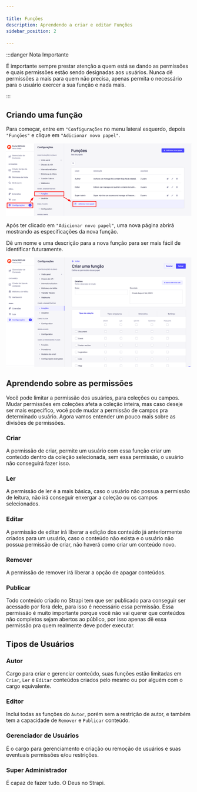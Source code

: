 ```yaml
---

title: Funções
description: Aprendendo a criar e editar Funções
sidebar_position: 2

---
```


:::danger Nota Importante

É importante sempre prestar atenção a quem está se dando as permissões e quais permissões estão sendo designadas aos usuários. Nunca dê permissões a mais para quem não precisa, apenas permita o necessário para o usuário exercer a sua função e nada mais.

:::
## Criando uma função

Para começar, entre em `"Configurações` no menu lateral esquerdo, depois `"Funções"` e clique em `"Adicionar novo papel"`.

![Alt text](images/funcoes.png)

Após ter clicado em `"Adicionar novo papel"`, uma nova página abrirá mostrando as especificações da nova função.

Dê um nome e uma descrição para a nova função para ser mais fácil de identificar futuramente.

![Alt text](images/funcoes-1.png)

## Aprendendo sobre as permissões

Você pode limitar a permissão dos usuários, para coleções ou campos. Mudar permissões em coleções afeta a coleção inteira, mas caso deseje ser mais específico, você pode mudar a permissão de campos pra determinado usuário. Agora vamos entender um pouco mais sobre as divisões de permissões.

### Criar

A permissão de criar, permite um usuário com essa função criar um conteúdo dentro da coleção selecionada, sem essa permissão, o usuário não conseguirá fazer isso.

### Ler

A permissão de ler é a mais básica, caso o usuário não possua a permissão de leitura, não irá conseguir enxergar a coleção ou os campos selecionados.

### Editar

A permissão de editar irá liberar a edição dos conteúdo já anteriormente criados para um usuário, caso o conteúdo não exista e o usuário não possua permissão de criar, não haverá como criar um conteúdo novo.

### Remover

A permissão de remover irá liberar a opção de apagar conteúdos.

### Publicar

Todo conteúdo criado no Strapi tem que ser publicado para conseguir ser acessado por fora dele, para isso é necessário essa permissão. Essa permissão é muito importante porque você não vai querer que conteúdos não completos sejam abertos ao público, por isso apenas dê essa permissão pra quem realmente deve poder executar.

## Tipos de Usuários

### Autor

Cargo para criar e gerenciar conteúdo, suas funções estão limitadas em `Criar`, `Ler` e `Editar` conteúdos criados pelo mesmo ou por alguém com o cargo equivalente.

### Editor

Inclui todas as funções do `Autor`, porém sem a restrição de autor, e também tem a capacidade de `Remover` e `Publicar` conteúdo.

### Gerenciador de Usuários

É o cargo para gerenciamento e criação ou remoção de usuários e suas eventuais permissões e/ou restrições.

### Super Administrador

É capaz de fazer tudo. O Deus no Strapi.
